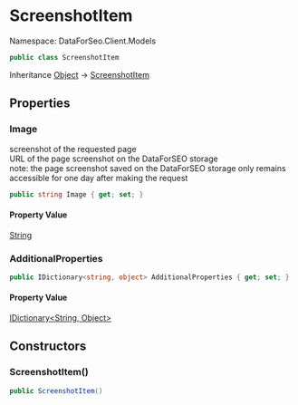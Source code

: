 # ScreenshotItem

Namespace: DataForSeo.Client.Models

```csharp
public class ScreenshotItem
```

Inheritance [Object](https://docs.microsoft.com/en-us/dotnet/api/system.object) → [ScreenshotItem](./dataforseo.client.models.screenshotitem.md)

## Properties

### **Image**

screenshot of the requested page
 <br>URL of the page screenshot on the DataForSEO storage
 <br>note: the page screenshot saved on the DataForSEO storage only remains accessible for one day after making the request

```csharp
public string Image { get; set; }
```

#### Property Value

[String](https://docs.microsoft.com/en-us/dotnet/api/system.string)<br>

### **AdditionalProperties**

```csharp
public IDictionary<string, object> AdditionalProperties { get; set; }
```

#### Property Value

[IDictionary&lt;String, Object&gt;](https://docs.microsoft.com/en-us/dotnet/api/system.collections.generic.idictionary-2)<br>

## Constructors

### **ScreenshotItem()**

```csharp
public ScreenshotItem()
```
